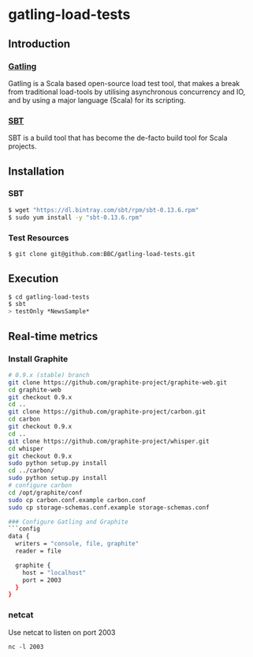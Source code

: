 gatling-load-tests
==================

## Introduction

### [Gatling](http://gatling.io/)

Gatling is a Scala based open-source load test tool, that makes a break from 
traditional load-tools by utilising asynchronous concurrency and IO, and by using a major 
language (Scala) for its scripting.

### [SBT](http://www.scala-sbt.org/)
SBT is a build tool that has become the de-facto build tool for Scala projects.

## Installation 
### SBT
```bash
$ wget "https://dl.bintray.com/sbt/rpm/sbt-0.13.6.rpm"
$ sudo yum install -y "sbt-0.13.6.rpm"
```

### Test Resources
```bash 
$ git clone git@github.com:BBC/gatling-load-tests.git
```

## Execution
```bash 
$ cd gatling-load-tests
$ sbt
> testOnly *NewsSample*
```

## Real-time metrics

### Install Graphite 
```bash
# 0.9.x (stable) branch
git clone https://github.com/graphite-project/graphite-web.git
cd graphite-web
git checkout 0.9.x
cd ..
git clone https://github.com/graphite-project/carbon.git
cd carbon
git checkout 0.9.x
cd ..
git clone https://github.com/graphite-project/whisper.git
cd whisper
git checkout 0.9.x
sudo python setup.py install
cd ../carbon/
sudo python setup.py install
# configure carbon
cd /opt/graphite/conf
sudo cp carbon.conf.example carbon.conf
sudo cp storage-schemas.conf.example storage-schemas.conf

### Configure Gatling and Graphite
```config
data {
  writers = "console, file, graphite"
  reader = file

  graphite {
    host = "localhost"
    port = 2003
  }
}
```
### netcat
Use netcat to listen on port 2003 
``` 
nc -l 2003 
```


